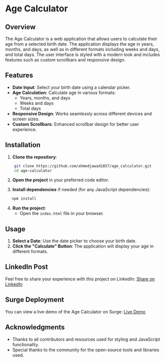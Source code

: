 # Age Calculator

## Overview

The Age Calculator is a web application that allows users to calculate their age from a selected birth date. The application displays the age in years, months, and days, as well as in different formats including weeks and days, and total days. The user interface is styled with a modern look and includes features such as custom scrollbars and responsive design.

## Features

- **Date Input**: Select your birth date using a calendar picker.
- **Age Calculation**: Calculate age in various formats:
  - Years, months, and days
  - Weeks and days
  - Total days
- **Responsive Design**: Works seamlessly across different devices and screen sizes.
- **Custom Scrollbars**: Enhanced scrollbar design for better user experience.

## Installation

1. **Clone the repository**:

```bash
    git clone https://github.com/ahmedjawad1857/age_calculator.git
    cd age-calculator
```

2. **Open the project** in your preferred code editor.

3. **Install dependencies** if needed (for any JavaScript dependencies):

```bash
   npm install
```

4. **Run the project**:
   - Open the `index.html` file in your browser.

## Usage

1. **Select a Date**: Use the date picker to choose your birth date.
2. **Click the "Calculate" Button**: The application will display your age in different formats.

## LinkedIn Post

Feel free to share your experience with this project on LinkedIn:
[Share on LinkedIn](https://www.linkedin.com/sharing/share-offsite/?url=https://github.com/your-username/age-calculator)

## Surge Deployment

You can view a live demo of the Age Calculator on Surge:
[Live Demo](https://age_calculator-by_me.surge.sh)

## Acknowledgments

- Thanks to all contributors and resources used for styling and JavaScript functionality.
- Special thanks to the community for the open-source tools and libraries used.
